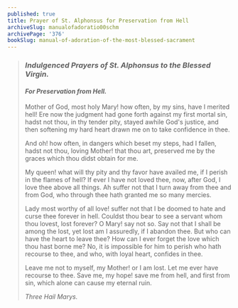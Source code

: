 ```yaml
---
published: true
title: Prayer of St. Alphonsus for Preservation from Hell
archiveSlug: manualofadoratio00schm
archivePage: '376'
bookSlug: manual-of-adoration-of-the-most-blessed-sacrament
---
```


> ### *Indulgenced Prayers of St. Alphonsus to the Blessed Virgin.*
>
> #### *For Preservation from Hell.*
>
> Mother of God, most holy Mary! how often, by my sins, have I merited hell! Ere now the judgment had gone forth against my first mortal sin, hadst not thou, in thy tender pity, stayed awhile God's justice, and then softening my hard heart drawn me on to take confidence in thee.
>
> And oh! how often, in dangers which beset my steps, had I fallen, hadst not thou, loving Mother! that thou art, preserved me by the graces which thou didst obtain for me.
>
> My queen! what will thy pity and thy favor have availed me, if I perish in the flames of hell? If ever I have not loved thee, now, after God, I love thee above all things. Ah suffer not that I turn away from thee and from God, who through thee hath granted me so many mercies.
>
> Lady most worthy of all love! suffer not that I be doomed to hate and curse thee forever in hell. Couldst thou bear to see a servant whom thou lovest, lost forever? O Mary! say not so. Say not that I shall be among the lost, yet lost am I assuredly, if I abandon thee. But who can have the heart to leave thee? How can I ever forget the love which thou hast borne me? No, it is impossible for him to perish who hath recourse to thee, and who, with loyal heart, confides in thee.
>
> Leave me not to myself, my Mother! or I am lost. Let me ever have recourse to thee. Save me, my hope! save me from hell, and first from sin, which alone can cause my eternal ruin.
>
> *Three Hail Marys.*

